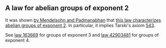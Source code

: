 ## A law for abelian groups of exponent 2

It was shown [by Mendelsohn and Padmanabhan](https://teorth.github.io/equational_theories/blueprint/sect0001.html#mendelsohn-padmanabhan) that [this law characterizes abelian groups of exponent 2](https://teorth.github.io/equational_theories/blueprint/implications-chapter.html#1571_impl).  In particular, it implies Tarski's axiom [543](https://teorth.github.io/equational_theories/implications/?543).

See [law 163669](https://teorth.github.io/equational_theories/implications/?163669) for groups of exponent 3 and [law 42903481](https://teorth.github.io/equational_theories/implications/?42903481) for groups of exponent 4.
